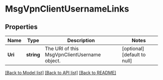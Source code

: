 # MsgVpnClientUsernameLinks

## Properties
Name | Type | Description | Notes
------------ | ------------- | ------------- | -------------
**Uri** | **string** | The URI of this MsgVpnClientUsername object. | [optional] [default to null]

[[Back to Model list]](../README.md#documentation-for-models) [[Back to API list]](../README.md#documentation-for-api-endpoints) [[Back to README]](../README.md)


